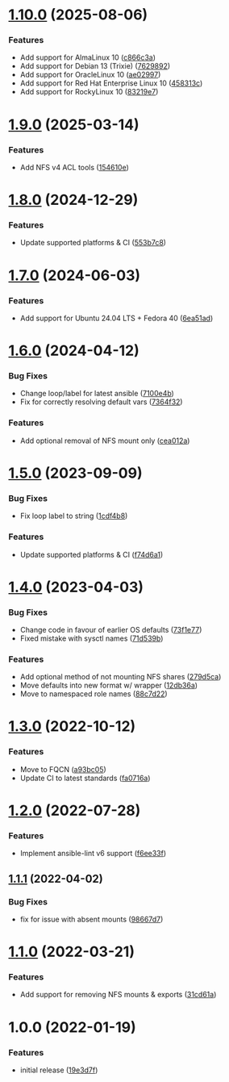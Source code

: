 # [1.10.0](https://github.com/de-it-krachten/ansible-role-nfs/compare/v1.9.0...v1.10.0) (2025-08-06)


### Features

* Add support for AlmaLinux 10 ([c866c3a](https://github.com/de-it-krachten/ansible-role-nfs/commit/c866c3a5330fe76b4853c3762ce5948dc67de8f2))
* Add support for Debian 13 (Trixie) ([7629892](https://github.com/de-it-krachten/ansible-role-nfs/commit/762989266954531293e9177dccd8069df761d6ec))
* Add support for OracleLinux 10 ([ae02997](https://github.com/de-it-krachten/ansible-role-nfs/commit/ae029978a043f87322af0ad24614107bc54e9acd))
* Add support for Red Hat Enterprise Linux 10 ([458313c](https://github.com/de-it-krachten/ansible-role-nfs/commit/458313cbae7b169d5450424909ab703790190c43))
* Add support for RockyLinux 10 ([83219e7](https://github.com/de-it-krachten/ansible-role-nfs/commit/83219e7f2ba9cad16345160af4190673b492b7ed))

# [1.9.0](https://github.com/de-it-krachten/ansible-role-nfs/compare/v1.8.0...v1.9.0) (2025-03-14)


### Features

* Add NFS v4 ACL tools ([154610e](https://github.com/de-it-krachten/ansible-role-nfs/commit/154610ea7f7ce5b17933a7ff1e7793f732b98d61))

# [1.8.0](https://github.com/de-it-krachten/ansible-role-nfs/compare/v1.7.0...v1.8.0) (2024-12-29)


### Features

* Update supported platforms & CI ([553b7c8](https://github.com/de-it-krachten/ansible-role-nfs/commit/553b7c8f03623fc5563f6ac25e6461d35f013478))

# [1.7.0](https://github.com/de-it-krachten/ansible-role-nfs/compare/v1.6.0...v1.7.0) (2024-06-03)


### Features

* Add support for Ubuntu 24.04 LTS + Fedora 40 ([6ea51ad](https://github.com/de-it-krachten/ansible-role-nfs/commit/6ea51adbc0e71e4e2f6e5525a78d3da9f602c705))

# [1.6.0](https://github.com/de-it-krachten/ansible-role-nfs/compare/v1.5.0...v1.6.0) (2024-04-12)


### Bug Fixes

* Change loop/label for latest ansible ([7100e4b](https://github.com/de-it-krachten/ansible-role-nfs/commit/7100e4b6c2e113846789f817443f2e6e31dc2367))
* Fix for correctly resolving default vars ([7364f32](https://github.com/de-it-krachten/ansible-role-nfs/commit/7364f32fd645ec43ad419e28245e9ce9fa0bfb44))


### Features

* Add optional removal of NFS mount only ([cea012a](https://github.com/de-it-krachten/ansible-role-nfs/commit/cea012a683755e8fa9aca7465c012b700bb96c28))

# [1.5.0](https://github.com/de-it-krachten/ansible-role-nfs/compare/v1.4.0...v1.5.0) (2023-09-09)


### Bug Fixes

* Fix loop label to string ([1cdf4b8](https://github.com/de-it-krachten/ansible-role-nfs/commit/1cdf4b8fb30040c6dd11763ad7b8e476c7078ded))


### Features

* Update supported platforms & CI ([f74d6a1](https://github.com/de-it-krachten/ansible-role-nfs/commit/f74d6a1b27ef92a90d9a5bcc0f7e70f55006df8f))

# [1.4.0](https://github.com/de-it-krachten/ansible-role-nfs/compare/v1.3.0...v1.4.0) (2023-04-03)


### Bug Fixes

* Change code in favour of earlier OS defaults ([73f1e77](https://github.com/de-it-krachten/ansible-role-nfs/commit/73f1e7727cf8a0ba790a4c99b1b8c03eaba543e0))
* Fixed mistake with sysctl names ([71d539b](https://github.com/de-it-krachten/ansible-role-nfs/commit/71d539bf2149e501aae9355f87648e663677beb9))


### Features

* Add optional method of not mounting NFS shares ([279d5ca](https://github.com/de-it-krachten/ansible-role-nfs/commit/279d5ca4ef3dfb49333b303117f61f34b04c98cc))
* Move defaults into new format w/ wrapper ([12db36a](https://github.com/de-it-krachten/ansible-role-nfs/commit/12db36a3859d50aaaa654fa2ccd923522b9a032b))
* Move to namespaced role names ([88c7d22](https://github.com/de-it-krachten/ansible-role-nfs/commit/88c7d22c1a43f92f3602ca0632aeb36d888ded75))

# [1.3.0](https://github.com/de-it-krachten/ansible-role-nfs/compare/v1.2.0...v1.3.0) (2022-10-12)


### Features

* Move to FQCN ([a93bc05](https://github.com/de-it-krachten/ansible-role-nfs/commit/a93bc05b22ec5311f61c793c1733748107748a6e))
* Update CI to latest standards ([fa0716a](https://github.com/de-it-krachten/ansible-role-nfs/commit/fa0716ab9023bc10c6a8a2de2c22ea58f7af7be3))

# [1.2.0](https://github.com/de-it-krachten/ansible-role-nfs/compare/v1.1.1...v1.2.0) (2022-07-28)


### Features

* Implement ansible-lint v6 support ([f6ee33f](https://github.com/de-it-krachten/ansible-role-nfs/commit/f6ee33f411ae80a858c9f473bd0eeeb74630fc4d))

## [1.1.1](https://github.com/de-it-krachten/ansible-role-nfs/compare/v1.1.0...v1.1.1) (2022-04-02)


### Bug Fixes

* fix for issue with absent mounts ([98667d7](https://github.com/de-it-krachten/ansible-role-nfs/commit/98667d75e759e7298296e10ca1baffbb9b1da487))

# [1.1.0](https://github.com/de-it-krachten/ansible-role-nfs/compare/v1.0.0...v1.1.0) (2022-03-21)


### Features

* Add support for removing NFS mounts & exports ([31cd61a](https://github.com/de-it-krachten/ansible-role-nfs/commit/31cd61a7af95b9c6e5175e40157fdc4f13d816bd))

# 1.0.0 (2022-01-19)


### Features

* initial release ([19e3d7f](https://github.com/de-it-krachten/ansible-role-nfs/commit/19e3d7fc3aa58a7aaf8e220966463e0e37f7d07d))
